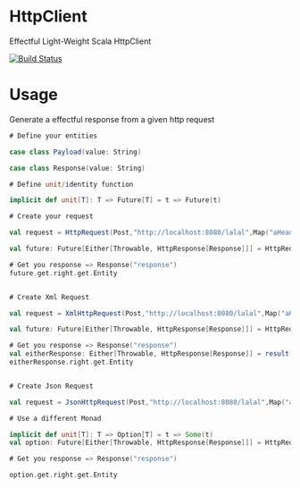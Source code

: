 # HttpClient
Effectful Light-Weight Scala HttpClient 

[![Build Status](https://travis-ci.org/MideO/HttpClient.svg?branch=master)](https://travis-ci.org/MideO/HttpClient)


# Usage
Generate a effectful response from a given http request

```scala
# Define your entities

case class Payload(value: String)

case class Response(value: String)

# Define unit/identity function

implicit def unit[T]: T => Future[T] = t => Future(t)

# Create your request

val request = HttpRequest(Post,"http://localhost:8080/lalal",Map("aHeader" -> "value"),Payload("abc"))

val future: Future[Either[Throwable, HttpResponse[Response]]] = HttpRequestSender.send(request)

# Get you response => Response("response")
future.get.right.get.Entity


# Create Xml Request

val request = XmlHttpRequest(Post,"http://localhost:8080/lalal",Map("aHeader" -> "value"),Payload("abc"))

val future: Future[Either[Throwable, HttpResponse[Response]]] = HttpRequestSender.send(request)

# Get you response => Response("response")
val eitherResponse: Either[Throwable, HttpResponse[Response]] = result(future, 5 seconds)
eitherResponse.right.get.Entity


# Create Json Request

val request = JsonHttpRequest(Post,"http://localhost:8080/lalal",Map("aHeader" -> "value"),Payload("abc"))

# Use a different Monad

implicit def unit[T]: T => Option[T] = t => Some(t)
val option: Future[Either[Throwable, HttpResponse[Response]]] = HttpRequestSender.send(request)

# Get you response => Response("response")

option.get.right.get.Entity
 

```